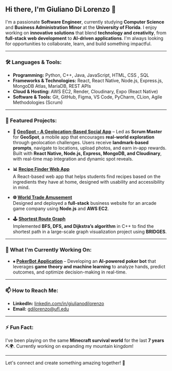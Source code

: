## Hi there, I'm Giuliano Di Lorenzo 👋  

I'm a passionate **Software Engineer**, currently studying **Computer Science** and **Business Administration Minor** at the **University of Florida**. I enjoy working on **innovative solutions** that blend **technology and creativity**, from **full-stack web development** to **AI-driven applications**. I'm always looking for opportunities to collaborate, learn, and build something impactful.  

---

### 🛠️ Languages & Tools:
- **Programming:** Python, C++, Java, JavaScript, HTML, CSS  , SQL
- **Frameworks & Technologies:**  React, React Native, Node.js, Express.js, MongoDB Atlas, MariaDB, REST APIs
- **Cloud & Hosting:** AWS EC2, Render, Cloudinary, Expo (React Native)
- **Software & Tools:** Git, GitHub, Figma, VS Code, PyCharm, CLion, Agile Methodologies (Scrum)

---

### 🚀 Featured Projects:
- **📍 [GeoSpot – A Geolocation-Based Social App](https://github.com/Kafaldu/GeoSpot)** – Led as **Scrum Master** for **GeoSpot**, a mobile app that encourages **real-world exploration** through geolocation challenges. Users receive **landmark-based prompts**, navigate to locations, upload photos, and earn in-app rewards. Built with **React Native, Node.js, Express, MongoDB, and Cloudinary**,  with real-time map integration and dynamic spot reveals.

- **📊 [Recipe Finder Web App](https://github.com/giulivno/RecipeResource)**  
  A React-based web app that helps students find recipes based on the ingredients they have at home, designed with usability and accessibility in mind.  

- **🌐 [World Trade Amusement](https://worldtradeamusement.net/)**  
  Designed and deployed a **full-stack** business website for an arcade game company using **Node.js** and **AWS EC2**.  

- **🕹️ [Shortest Route Graph](https://github.com/JonathanHooth/Shortest-Path-Graph-Traversal)**  
  Implemented **BFS, DFS, and Dijkstra’s algorithm** in C++ to find the shortest path in a large-scale graph visualization project using **BRIDGES**.  


---

### 🎯 What I'm Currently Working On:
- **♠️ [PokerBot Application](https://github.com/lukephommachanh/pokerBot)** – Developing an **AI-powered poker bot** that leverages **game theory and machine learning** to analyze hands, predict outcomes, and optimize decision-making in real-time.  

---

### 📫 How to Reach Me:
- **LinkedIn:** [linkedin.com/in/giulianodilorenzo](https://www.linkedin.com/in/giulianodilorenzo/)  
- **Email:** gdilorenzo@ufl.edu  

---

### ⚡ Fun Fact:
I've been playing on the same **Minecraft survival world** for the last **7 years**⛏️🌍. Currently working on expanding my mountain kingdom!  
  

---

Let's connect and create something amazing together! 🚀  
